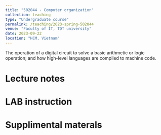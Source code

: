 ```yaml
---
title: "502044 - Computer organization"
collection: teaching
type: "Undergraduate course"
permalink: /teaching/2023-spring-502044
venue: "Faculty of IT, TDT university"
date: 2023-09-22
location: "HCM, Vietnam"
---
```


The operation of a digital circuit to solve a basic arithmetic or logic operation; and how high-level languages are compiled to machine code.

Lecture notes
======

LAB instruction
======

Supplimental materals
======
